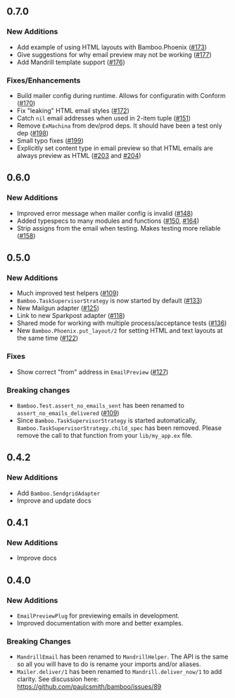 ## 0.7.0

### New Additions

* Add example of using HTML layouts with Bamboo.Phoenix ([#173])
* Give suggestions for why email preview may not be working ([#177])
* Add Mandrill template support ([#176])

### Fixes/Enhancements

* Build mailer config during runtime. Allows for configuratin with Conform ([#170])
* Fix "leaking" HTML email styles ([#172])
* Catch `nil` email addresses when used in 2-item tuple ([#151])
* Remove `ExMachina` from dev/prod deps. It should have been a test only dep ([#198])
* Small typo fixes ([#199])
* Explicitly set content type in email preview so that HTML emails are always preview as HTML ([#203] and [#204])

[#170]: https://github.com/thoughtbot/bamboo/pull/170
[#173]: https://github.com/thoughtbot/bamboo/pull/173
[#177]: https://github.com/thoughtbot/bamboo/pull/177
[#172]: https://github.com/thoughtbot/bamboo/pull/172
[#191]: https://github.com/thoughtbot/bamboo/pull/191
[#151]: https://github.com/thoughtbot/bamboo/pull/151
[#176]: https://github.com/thoughtbot/bamboo/pull/176
[#198]: https://github.com/thoughtbot/bamboo/pull/198
[#199]: https://github.com/thoughtbot/bamboo/pull/199
[#203]: https://github.com/thoughtbot/bamboo/pull/203
[#204]: https://github.com/thoughtbot/bamboo/pull/204

## 0.6.0

### New Additions

* Improved error message when mailer config is invalid ([#148])
* Added typespecs to many modules and functions ([#150], [#164])
* Strip assigns from the email when testing. Makes testing more reliable ([#158])

[#148]: https://github.com/thoughtbot/bamboo/pull/148
[#150]: https://github.com/thoughtbot/bamboo/pull/150
[#164]: https://github.com/thoughtbot/bamboo/pull/164
[#158]: https://github.com/thoughtbot/bamboo/pull/158

## 0.5.0

### New Additions

* Much improved test helpers ([#109])
* `Bamboo.TaskSupervisorStrategy` is now started by default ([#133])
* New Mailgun adapter ([#125])
* Link to new Sparkpost adapter ([#118])
* Shared mode for working with multiple process/acceptance tests ([#136])
* New `Bamboo.Phoenix.put_layout/2` for setting HTML and text layouts at the same time ([#122])

### Fixes

* Show correct "from" address in `EmailPreview` ([#127])

### Breaking changes

* `Bamboo.Test.assert_no_emails_sent` has been renamed to
  `assert_no_emails_delivered` ([#109])
* Since `Bamboo.TaskSupervisorStrategy` is started automatically,    
  `Bamboo.TaskSupervisorStrategy.child_spec` has been removed. Please remove
  the call to that function from your `lib/my_app.ex` file.

[#109]: https://github.com/thoughtbot/bamboo/pull/109/files
[#133]: https://github.com/thoughtbot/bamboo/pull/133/files
[#125]: https://github.com/thoughtbot/bamboo/pull/125/files
[#118]: https://github.com/thoughtbot/bamboo/pull/118/files
[#136]: https://github.com/thoughtbot/bamboo/pull/136/files
[#122]: https://github.com/thoughtbot/bamboo/pull/122/files
[#127]: https://github.com/thoughtbot/bamboo/pull/127/files

## 0.4.2

### New Additions

* Add `Bamboo.SendgridAdapter`
* Improve and update docs

## 0.4.1

### New Additions

* Improve docs

## 0.4.0

### New Additions

* `EmailPreviewPlug` for previewing emails in development.
* Improved documentation with more and better examples.

### Breaking Changes

* `MandrillEmail` has been renamed to `MandrillHelper`. The API is the same so all you will have to do is rename your imports and/or aliases.
* `Mailer.deliver/1` has been renamed to `Mandrill.deliver_now/1` to add clarity. See discussion here: https://github.com/paulcsmith/bamboo/issues/89
